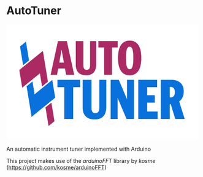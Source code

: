 # AutoTuner

<img src="https://github.com/mbk6/AutoTuner/blob/master/logo.png" width="500" height="300" />

An automatic instrument tuner implemented with Arduino

This project makes use of the *arduinoFFT* library by *kosme* (https://github.com/kosme/arduinoFFT)
